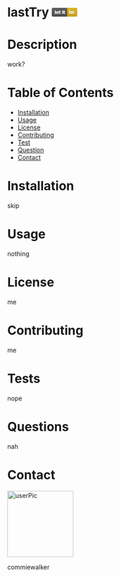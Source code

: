
# lastTry <svg xmlns="http://www.w3.org/2000/svg" xmlns:xlink="http://www.w3.org/1999/xlink" width="58" height="20"><linearGradient id="b" x2="0" y2="100%"><stop offset="0" stop-color="#bbb" stop-opacity=".1"/><stop offset="1" stop-opacity=".1"/></linearGradient><clipPath id="a"><rect width="58" height="20" rx="3" fill="#fff"/></clipPath><g clip-path="url(#a)"><path fill="#555" d="M0 0h35v20H0z"/><path fill="#dfb317" d="M35 0h23v20H35z"/><path fill="url(#b)" d="M0 0h58v20H0z"/></g><g fill="#fff" text-anchor="middle" font-family="DejaVu Sans,Verdana,Geneva,sans-serif" font-size="110"> <text x="185" y="150" fill="#010101" fill-opacity=".3" transform="scale(.1)" textLength="250">let it</text><text x="185" y="140" transform="scale(.1)" textLength="250">let it</text><text x="455" y="150" fill="#010101" fill-opacity=".3" transform="scale(.1)" textLength="130">be</text><text x="455" y="140" transform="scale(.1)" textLength="130">be</text></g> </svg>
# Description
work?
# Table of Contents
* [Installation](#Installation)
* [Usage](#Usage)
* [License](#License)
* [Contributing](#Contributing)
* [Test](#Tests)
* [Question](#Questions)
* [Contact](#Contact)
# Installation
skip
# Usage
nothing
# License
me
# Contributing
me
# Tests
nope
# Questions
nah
# Contact
<img src="https://avatars3.githubusercontent.com/u/42808279?v=4" alt="userPic" width="150" height="150">

commiewalker 
